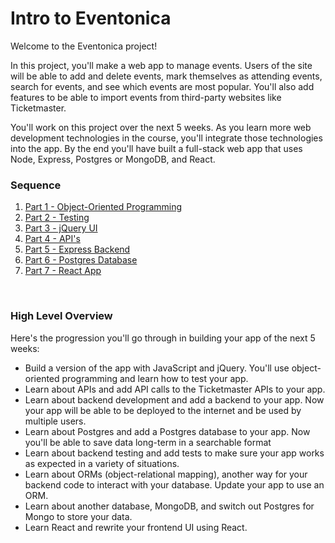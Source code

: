 # Intro to Eventonica

Welcome to the Eventonica project!

In this project, you'll make a web app to manage events. Users of the site will be able to add and delete events, mark themselves as attending events, search for events, and see which events are most popular. You'll also add features to be able to import events from third-party websites like Ticketmaster.

You'll work on this project over the next 5 weeks. As you learn more web development technologies in the course, you'll integrate those technologies into the app. By the end you'll have built a full-stack web app that uses Node, Express, Postgres or MongoDB, and React.


### Sequence

1. [Part 1 - Object-Oriented Programming](./eventonica-part1-objects.md)
1. [Part 2 - Testing](./eventonica-part2-testing.md)
1. [Part 3 - jQuery UI](./eventonica-part3-jquery-ui.md)
1. [Part 4 - API's](./eventonica-part4-apis.md)
1. [Part 5 - Express Backend](./eventonica-part5-express-backend.md)
1. [Part 6 - Postgres Database](./eventonica-part6-postgres.md)
1. [Part 7 - React App](./eventonica-part7-react.md)
<br />

### High Level Overview

Here's the progression you'll go through in building your app of the next 5 weeks:
- Build a version of the app with JavaScript and jQuery. You'll use object-oriented programming and learn how to test your app.
- Learn about APIs and add API calls to the Ticketmaster APIs to your app.
- Learn about backend development and add a backend to your app. Now your app will be able to be deployed to the internet and be used by multiple users.
- Learn about Postgres and add a Postgres database to your app. Now you'll be able to save data long-term in a searchable format
- Learn about backend testing and add tests to make sure your app works as expected in a variety of situations.
- Learn about ORMs (object-relational mapping), another way for your backend code to interact with your database. Update your app to use an ORM.
- Learn about another database, MongoDB, and switch out Postgres for Mongo to store your data.
- Learn React and rewrite your frontend UI using React.



